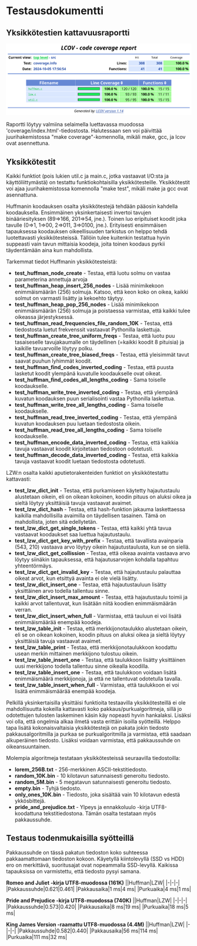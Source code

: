 # Testausdokumentti
## Yksikkötestien kattavuusraportti
![](testikattavuus.png)

Raportti löytyy valmiina selaimella luettavassa muodossa 'coverage/index.html'-tiedostosta.
Halutessaan sen voi päivittää juurihakemistossa "make coverage"-komennolla, mikäli make, gcc, ja lcov ovat asennettuna. 

## Yksikkötestit
Kaikki funktiot (pois lukien util.c ja main.c, jotka vastaavat I/O:sta ja käyttöliittymästä) on testattu funktiokohtaisilla yksikkötesteille. Yksikkötestit voi ajaa juurihakemistossa komennolla "make test", mikäli make ja gcc ovat asennattuna.

Huffmanin koodauksen osalta yksikkötestejä tehdään pääosin kahdella koodauksella. Ensimmäinen yksinkertaisesti invertoi tavujen binääriesityksen (89=>166, 201=>54, jne.). Toinen luo eripituiset koodit joka tavulle (0=>1, 1=>00, 2=>011, 3=>0100, jne.). Erityisesti ensimmäisen tapauksessa koodauksen oikeellisuuden tarkistus on helppo tehdä luotettavasti yksikkötesteissä. Tällöin tulee kuitenkin testattua hyvin suppeasti vain tavun mittaisia koodeja, joita toinen koodaus pyrkii täydentämään aina kun mahdollista.

Tarkemmat tiedot Huffmanin yksikkötesteistä:
* **test_huffman_node_create** - Testaa, että luotu solmu on vastaa parameterina annettuja arvoja
* **test_huffman_heap_insert_256_nodes** - Lisää minimikekoon enimmäismäärän (256) solmuja. Katsoo, että keon koko on oikea, kaikki solmut on varmasti lisätty ja kekoehto täytyy.
* **test_huffman_heap_pop_256_nodes** - Lisää minimikekoon enimmäismäärän (256) solmuja ja poistaessa varmistaa, että kaikki tulee oikeassa järjestyksessä.
* **test_huffman_read_frequencies_file_random_10K** - Testaa, että tiedostosta luetut frekvenssit vastaavat Pythonilla laskettuja.
* **test_huffman_create_tree_uniform_freqs** - Testaa, että luotu puu tasaiseselle tavujakaumalle on täydellinen (=kaikki koodit 8 pituisia) ja kaikille tavuarvoille löytyy polku.
* **test_huffman_create_tree_biased_freqs** - Testaa, että yleisimmät tavut saavat puuhun lyhimmät koodit.
* **test_huffman_find_codes_inverted_coding** - Testaa, että puusta lasketut koodit ylempänä kuvatulle koodaukselle ovat oikeat.
* **test_huffman_find_codes_all_lengths_coding** - Sama toiselle koodaukselle.
* **test_huffman_write_tree_inverted_coding** - Testaa, että ylempänä kuvatun koodauksen puun serialisointi  vastaa Pythonilla laskettua.
* **test_huffman_write_tree_all_lengths_coding** - Sama toiselle koodaukselle.
* **test_huffman_read_tree_inverted_coding** - Testaa, että ylempänä kuvatun koodauksen puu luetaan tiedostosta oikein.
* **test_huffman_read_tree_all_lengths_coding** - Sama toiselle koodaukselle.
* **test_huffman_encode_data_inverted_coding** - Testaa, että kaikkia tavuja vastaavat koodit kirjoitetaan tiedostoon odotetusti.
* **test_huffman_decode_data_inverted_coding** - Testaa, että kaikkia tavuja vastaavat koodit luetaan tiedostosta odotetusti.

LZW:n osalta kaikki aputietorakenteiden funktiot on yksikkötestattu kattavasti:
* **test_lzw_dict_init** - Testaa, että purkamiseen käytetty hajautustaulu alustetaan oikein, eli on oikean kokoinen, koodin pituus on aluksi oikea ja sieltä löytyy yksittäisiä tavuja vastaavat avaimet.
* **test_lzw_dict_hash** - Testaa, että hash-funktion jakauma laskettaessa kaikilla mahdollisilla avaimilla on täydellisen tasainen. Tämä on mahdollista, joten sitä edellytetän.
* **test_lzw_dict_get_single_tokens** - Testaa, että kaikki yhtä tavua vastaavat koodaukset saa luettua hajautustaulu.
* **test_lzw_dict_get_key_with_prefix** - Testaa, että tavallista avainparia (543, 210) vastaava arvo löytyy oikein hajautustaulusta, kun se on siellä.
* **test_lzw_dict_get_collission** - Testaa, että oikeaa avainta vastaava arvo löytyy siinäkin tapauksessa, että hajautusarvojen kohdalla tapahtuu yhteentörmäys.
* **test_lzw_dict_get_invalid_key** - Testaa, että hajautustaulu palauttaa oikeat arvot, kun etsittyä avainta ei ole vielä lisätty.
* **test_lzw_dict_insert_one** - Testaa, että hajautustauluun lisätty yksittäinen arvo todella tallentuu sinne.
* **test_lzw_dict_insert_max_amount** - Testaa, että hajautustaulu toimii ja kaikki arvot tallentuvat, kun lisätään niitä koodien enimmäismäärän verran.
* **test_lzw_dict_insert_when_full** - Varmistaa, että tauluun ei voi lisätä enimmäismäärää enempää koodeja.
* **test_lzw_table_init** - Testaa, että merkkijonotaulukko alustetaan oikein, eli se on oikean kokoinen, koodin pituus on aluksi oikea ja sieltä löytyy yksittäisiä tavuja vastaavat avaimet.
* **test_lzw_table_print** - Testaa, että merkkijonotaulukkoon koodattu usean merkin mittainen merkkijono tulostuu oikein.
* **test_lzw_table_insert_one** - Testaa, että taulukkoon lisätty yksittäinen uusi merkkijono todella tallentuu sinne oikealla koodilla.
* **test_lzw_table_insert_one** - Testaa, että taulukkoon voidaan lisätä enimmäismäärä merkkijonoja, ja että ne tallentuvat odotetulla tavalla.
* **test_lzw_table_insert_when_full** - Varmistaa, että taulukkoon ei voi lisätä enimmäismäärää enempää koodeja.

Pelkillä yksinkertaisilla yksittäisi funktioita testaavilla yksikkötesteillä ei ole mahdollisuutta kokeilla kattavasti koko pakkaus/purkualgoritmeja, sillä jo odotettujen tulosten laskeminen käsin käy nopeasti hyvin hankalaksi. Lisäksi voi olla, että ongelmia alkaa ilmetä vasta erittäin isoilla syötteillä. Helppo tapa lisätä kokonaisvaltaisia yksikkötestejä on pakata jokin tiedosto pakkausalgoritmilla ja purkaa se purkualgoritmilla ja varmistaa, että saadaan alkuperäinen tiedosto. Lisäksi voidaan varmistaa, että pakkaussuhde on oikeansuuntainen.

Molempia algoritmeja testataan yksikkötesteissä seuraavilla tiedostoilla:
- **lorem_256B.txt** - 256-merkkinen ASCII-tekstitiedosto.
- **random_10K.bin** - 10 kilotavun satunnaisesti generoitu tiedosto.
- **random_5M.bin** - 5 megatavun satunnaisesti generoitu tiedosto.
- **empty.bin** - Tyhjä tiedosto.
- **only_ones_10K.bin** - Tiedosto, joka sisältää vain 10 kilotavun edestä ykkösbittejä.
- **pride_and_prejudice.txt** - Ylpeys ja ennakkoluulo -kirja UTF8-koodattuna tekstitiedostona. Tämän osalta testataan myös pakkaussuhde.

## Testaus todenmukaisilla syötteillä
Pakkaussuhde on tässä pakatun tiedoston koko suhteessa pakkaamattomaan tiedoston kokoon. Käyetyllä kiintolevyllä (SSD vs HDD) ero on merkittävä, suoritusajat ovat nopeammalla SSD-levyllä. Kaikissa tapauksissa on varmistettu, että tiedosto pysyi samana.

**Romeo and Juliet -kirja UTF8-muodossa (161K)**
||Huffman|LZW|
|-|-|-|
|Pakkaussuhde|0.621|0.461|
|Pakkausaika|1 ms|4 ms|
|Purkuaika|4 ms|1 ms|

**Pride and Prejudice -kirja UTF8-muodossa (740K)**
||Huffman|LZW|
|-|-|-|
|Pakkaussuhde|0.573|0.420|
|Pakkausaika|8 ms|19 ms|
|Purkuaika|18 ms|5 ms|

**King James Version -raamattu UTF8-muodossa (4.4M)**
||Huffman|LZW|
|-|-|-|
|Pakkaussuhde|0.582|0.440|
|Pakkausaika|56 ms|114 ms|
|Purkuaika|111 ms|32 ms|